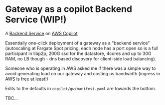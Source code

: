 # Gateway as a copilot Backend Service (WIP!)

A [Backend
Service](https://aws.github.io/copilot-cli/docs/manifest/backend-service/) on
[AWS Copilot](https://aws.github.io/copilot-cli/)

Essentially one-click deployment of a gateway as a "backend service"
(autoscaling at Fargate Spot pricing, each node has a port open so is a full
participant in libp2p, 200G ssd for the datastore, 4cores and up to 30G RAM, no
LB though - dns based discovery for client-side load balancing).

Someone who is operating in AWS asked me if there was a simple way to avoid
generating load on our gateway and costing us bandwidth (ingress in AWS is free
at least!)

Edits to the defaults in `copilot/gw/manifest.yaml` are towards the bottom.

TBC...
